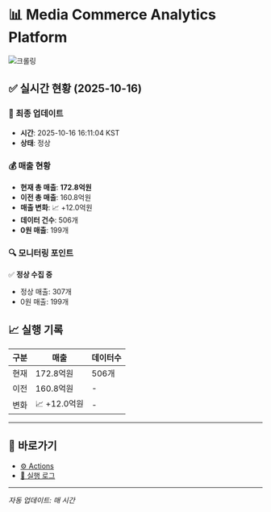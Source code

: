 # 📊 Media Commerce Analytics Platform

![크롤링](https://img.shields.io/badge/크롤링-정상-green)

## ✅ 실시간 현황 (2025-10-16)

### 📍 최종 업데이트
- **시간**: 2025-10-16 16:11:04 KST
- **상태**: 정상

### 💰 매출 현황
- **현재 총 매출**: **172.8억원**
- **이전 총 매출**: 160.8억원
- **매출 변화**: 📈 +12.0억원
- **데이터 건수**: 506개
- **0원 매출**: 199개

### 🔍 모니터링 포인트

✅ **정상 수집 중**
- 정상 매출: 307개
- 0원 매출: 199개


## 📈 실행 기록

| 구분 | 매출 | 데이터수 |
|------|------|----------|
| 현재 | 172.8억원 | 506개 |
| 이전 | 160.8억원 | - |
| 변화 | 📈 +12.0억원 | - |

---

## 🔗 바로가기

- [⚙️ Actions](../../actions)
- [📝 실행 로그](../../actions/workflows/daily_scraping.yml)

---

*자동 업데이트: 매 시간*
